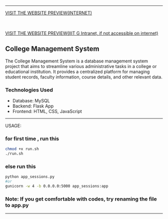 <!--- BEGIN: FILEPATH: /home/dexter/Desktop/SQLproject/README.md -->

---
<a href="https://c14e-14-139-197-66.ngrok-free.app/">VISIT THE WEBSITE PREVIEW(INTERNET)</a>

<br><br>
<a href="http://172.16.0.10:2026">VISIT THE WEBSITE PREVIEW(IIIT G Intranet, if not accessible on internet)</a>


## College Management System

The College Management System is a database management system project that aims to streamline various administrative tasks in a college or educational institution. It provides a centralized platform for managing student records, faculty information, course details, and other relevant data.

### Technologies Used

- Database: MySQL
- Backend: Flask App
- Frontend: HTML, CSS, JavaScript

---


USAGE:

### for first time , run this 

```bash
chmod +x run.sh
./run.sh
```
### else run this

```bash
python app_sessions.py
#or
gunicorn -w 4 -b 0.0.0.0:5000 app_sessions:app
```
### Note: If you get comfortable with codes, try renaming the file to app.py
---

<!--- END: FILEPATH -->
